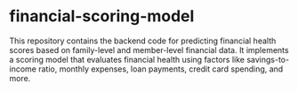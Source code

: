# financial-scoring-model
This repository contains the backend code for predicting financial health scores based on family-level and member-level financial data. It implements a scoring model that evaluates financial health using factors like savings-to-income ratio, monthly expenses, loan payments, credit card spending, and more.
